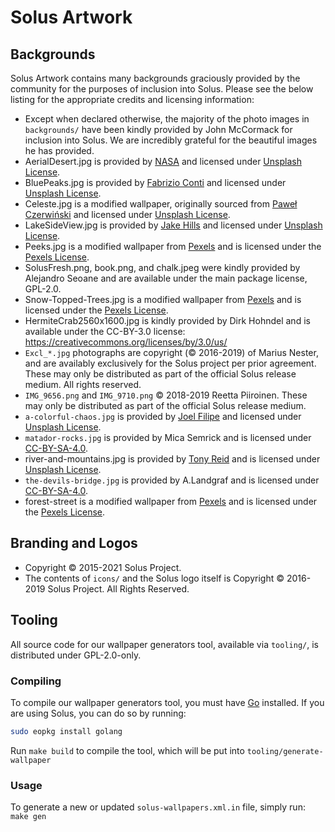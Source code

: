 # Solus Artwork

## Backgrounds

Solus Artwork contains many backgrounds graciously provided by the community for the purposes of inclusion into Solus. Please see the below listing for the appropriate credits and licensing information:

- Except when declared otherwise, the majority of the photo images in `backgrounds/` have been kindly provided by John McCormack for inclusion into Solus. We are incredibly grateful for the beautiful images he has provided.
- AerialDesert.jpg is provided by [NASA](https://unsplash.com/photos/whDrFMucHkc) and licensed under [Unsplash License](https://unsplash.com/license).
- BluePeaks.jpg is provided by [Fabrizio Conti](https://unsplash.com/photos/k6GpdsPJSZw) and licensed under [Unsplash License](https://unsplash.com/license).
- Celeste.jpg is a modified wallpaper, originally sourced from [Paweł Czerwiński](https://unsplash.com/photos/SoB70WFVWGU) and licensed under [Unsplash License](https://unsplash.com/license).
- LakeSideView.jpg is provided by [Jake Hills](https://unsplash.com/photos/mI02K_LxlfU) and licensed under [Unsplash License](https://unsplash.com/license).
- Peeks.jpg is a modified wallpaper from [Pexels](https://www.pexels.com/photo/green-pine-trees-covered-with-fogs-under-white-sky-during-daytime-167699/) and is licensed under the [Pexels License](https://www.pexels.com/photo-license/).
- SolusFresh.png, book.png, and chalk.jpeg were kindly provided by Alejandro Seoane and are available under the main package license, GPL-2.0.
- Snow-Topped-Trees.jpg is a modified wallpaper from [Pexels](https://www.pexels.com/photo/aerial-photography-of-trees-1438761/) and is licensed under the [Pexels License](https://www.pexels.com/photo-license/).
- HermiteCrab2560x1600.jpg is kindly provided by Dirk Hohndel and is available under the CC-BY-3.0 license: https://creativecommons.org/licenses/by/3.0/us/
- `Excl_*.jpg` photographs are copyright (© 2016-2019) of Marius Nester, and are availably exclusively for the Solus project per prior agreement. These may only be distributed as part of the official Solus release medium. All rights reserved.
- `IMG_9656.png` and `IMG_9710.png` © 2018-2019 Reetta Piiroinen. These may only be distributed as part of the official Solus release medium.
- `a-colorful-chaos.jpg` is provided by [Joel Filipe](https://unsplash.com/photos/k8apfKm-Md4) and licensed under [Unsplash License](https://unsplash.com/license).
- `matador-rocks.jpg` is provided by Mica Semrick and is licensed under [CC-BY-SA-4.0](https://creativecommons.org/licenses/by-sa/4.0/).
- river-and-mountains.jpg is provided by [Tony Reid](https://unsplash.com/photos/UMJUr3st0AE) and is licensed under [Unsplash License](https://unsplash.com/license).
- `the-devils-bridge.jpg` is provided by A.Landgraf and is licensed under [CC-BY-SA-4.0](https://creativecommons.org/licenses/by-sa/4.0/).
- forest-street is a modified wallpaper from [Pexels](https://www.pexels.com/photo/forest-pathways-photo-1996051/) and is licensed under the [Pexels License](https://www.pexels.com/photo-license/).

## Branding and Logos 

- Copyright © 2015-2021 Solus Project.
- The contents of `icons/` and the Solus logo itself is Copyright © 2016-2019 Solus Project. All Rights Reserved.

## Tooling

All source code for our wallpaper generators tool, available via `tooling/`, is distributed under GPL-2.0-only.

### Compiling

To compile our wallpaper generators tool, you must have [Go](https://golang.org) installed. If you are using Solus, you can do so by running:

``` bash
sudo eopkg install golang
```

Run `make build` to compile the tool, which will be put into `tooling/generate-wallpaper`

### Usage

To generate a new or updated `solus-wallpapers.xml.in` file, simply run: `make gen`
